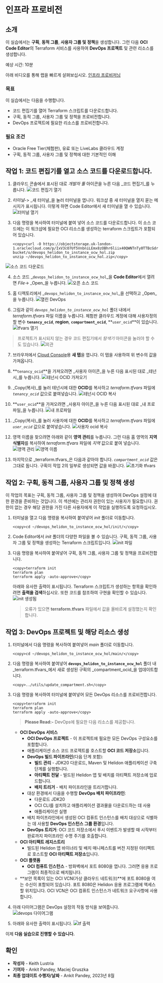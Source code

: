 # 인프라 프로비전

## 소개

이 실습에서는 **구획**, **동적 그룹**, **사용자 그룹 및 정책**을 생성합니다. 그런 다음 **OCI Code Editor**의 Terraform 서비스를 사용하여 **DevOps 프로젝트** 및 관련 리소스를 생성합니다.

예상 시간: 10분

아래 비디오를 통해 랩을 빠르게 살펴보십시오. [인프라 프로비저닝](videohub:1_tnhjvsxr)

### 목표

이 실습에서는 다음을 수행합니다.

*   코드 편집기를 열어 Terraform 스크립트를 다운로드합니다.
*   구획, 동적 그룹, 사용자 그룹 및 정책을 프로비전합니다.
*   DevOps 프로젝트에 필요한 리소스를 프로비전합니다.

### 필요 조건

*   Oracle Free Tier(체험판), 유료 또는 LiveLabs 클라우드 계정
*   구획, 동적 그룹, 사용자 그룹 및 정책에 대한 기본적인 이해

## 작업 1: 코드 편집기를 열고 소스 코드를 다운로드합니다.

1.  클라우드 콘솔에서 표시된 대로 _개발자 툴_ 아이콘을 누른 다음 _코드 편집기_를 누릅니다. ![코드 편집기 열기](images/open-codeeditor.png)
    
2.  _터미널_\-> _새 터미널_을 눌러 터미널을 엽니다. 워크샵 중 새 터미널을 열지 묻는 메시지가 표시됩니다. 이렇게 하면 Code Editor에서 새 터미널을 열 수 있습니다. ![터미널 열기](images/open-terminal.png)
    
3.  다음 명령을 복사하여 터미널에 붙여 넣어 소스 코드를 다운로드합니다. 이 소스 코드에는 이 워크샵에 필요한 OCI 리소스를 생성하는 terraform 스크립트가 포함되어 있습니다.
    
        <copy>curl -O https://objectstorage.uk-london-1.oraclecloud.com/p/IxV3cO7Uf5VnbniLEmx8zOBhr6liix40QWNTnTy0TTBcGdrLaRNSt2IJYxBPHqdw/n/lrv4zdykjqrj/b/ankit-bucket/o/devops_helidon_to_instance_ocw_hol.zip
        unzip ~/devops_helidon_to_instance_ocw_hol.zip</copy>
        

![소스 코드 다운로드](images/download-sourcecode.png)

4.  소스 코드 _`devops_helidon_to_instance_ocw_hol`_을 **Code Editor**에서 열려면 _File_\-> _Open_을 누릅니다. ![오픈 소스 코드](images/open-sourcecode.png)
    
5.  홈 디렉토리에서 _`devops_helidon_to_instance_ocw_hol`_을 선택하고 _Open_을 누릅니다. ![열린 DevOps](images/open-devops.png)
    
6.  그림과 같이 _`devops_helidon_to_instance_ocw_hol`_ 폴더 내에서 _terraform.tfvars_ 파일 이름을 누릅니다. 체험판 클라우드 계정에 대해 사용자정의할 변수 **`tenancy_ocid`**, **region**, **`compartment_ocid`**, **`user_ocid`**이 있습니다. ![tfvars 열기](images/open-tfvars.png)
    

> 프로젝트가 표시되지 않는 경우 코드 편집기에서 _탐색기_ 아이콘을 눌러야 할 수도 있습니다. ![외관](images/explorer.png)

7.  브라우저에서 [Cloud Console](https://cloud.oracle.com/)용 **새 탭**을 엽니다. 이 탭을 사용하여 위 변수의 값을 가져옵니다.
    
8.  **`tenancy_ocid`**을 가져오려면 _사용자 아이콘_을 누른 다음 표시된 대로 _테넌시_를 누릅니다. ![테넌시 OCID 가져오기](images/get-tenancyocid.png)
    
9.  _Copy(복사)_를 눌러 테넌시에 대한 **OCID**를 복사하고 _terraform.tfvars_ 파일에 _`tenancy_ocid`_ 값으로 붙여넣습니다. ![테넌시 OCID 복사](images/copy-tenancyocid.png)
    
10.  **`user_ocid`**을 가져오려면 _사용자 아이콘_을 누른 다음 표시된 대로 _내 프로파일_을 누릅니다. ![내 프로파일](images/my-profile.png)
    
11.  _Copy(복사)_를 눌러 사용자에 대한 **OCID**를 복사하고 _terraform.tfvars_ 파일에 _`user_ocid`_ 값으로 붙여넣습니다. ![사용자 ocid 복사](images/copy-userocid.png)
    
12.  영역 이름을 찾으려면 아래와 같이 **영역 관리**를 누릅니다. 그런 다음 홈 영역의 **지역 식별자**를 복사하여 _terraform.tfvars_ 파일에 _지역_ 값으로 붙여 넣습니다. ![영역 관리](images/manage-region.png) ![영역 이름](images/region-name.png)
    
13.  마지막으로 _terraform.tfvars_은 다음과 같아야 합니다. _`compartment_ocid`_ 값은 그대로 둡니다. 구획이 작업 2의 일부로 생성되면 값을 바꿉니다. ![초기화 tfvars](images/init-tfvars.png)
    

## 작업 2: 구획, 동적 그룹, 사용자 그룹 및 정책 생성

이 작업의 목표는 구획, 동적 그룹, 사용자 그룹 및 정책을 생성하여 DevOps 설정에 대한 환경을 준비하는 것입니다. 이 섹션에는 관리자 권한이 있는 사용자가 필요합니다. 권한이 없는 경우 해당 권한을 가진 다른 사용자에게 이 작업을 실행하도록 요청하십시오.

1.  터미널을 열고 다음 명령을 복사하여 붙여넣어 _init_ 폴더로 이동합니다.
    
        <copy>cd ~/devops_helidon_to_instance_ocw_hol/init/</copy>
        
2.  Code Editor에서 _init_ 폴더의 다양한 파일을 볼 수 있습니다. 구획, 동적 그룹, 사용자 그룹 및 정책을 생성하는 Terraform 스크립트입니다. ![init 파일](images/init-files.png)
    
3.  다음 명령을 복사하여 붙여넣어 구획, 동적 그룹, 사용자 그룹 및 정책을 프로비전합니다.
    
        <copy>terraform init
        terraform plan
        terraform apply -auto-approve</copy>
        
    
    아래와 유사한 출력이 표시됩니다. Terraform 스크립트가 생성하는 항목을 확인하려면 **출력을 검색**하십시오. 또한 코드를 참조하여 구현을 확인할 수 있습니다. ![init 생성됨](images/init-created.png)
    
    > 오류가 있으면 **terraform.tfvars** 파일에서 값을 올바르게 설정했는지 확인합니다.
    

## 작업 3: DevOps 프로젝트 및 해당 리소스 생성

1.  터미널에서 다음 명령을 복사하여 붙여넣어 _main_ 폴더로 이동합니다.
    
        <copy>cd ~/devops_helidon_to_instance_ocw_hol/main/</copy>
        
2.  다음 명령을 복사하여 붙여넣어 **`devops_helidon_to_instance_ocw_hol`** 폴더 내 _terraform.tfvars_에서 새로 생성된 구획의 _compartment\_ocid_을 업데이트합니다.
    
        <copy>../utils/update_compartment.sh</copy>
        
3.  다음 명령을 복사하여 터미널에 붙여넣어 모든 DevOps 리소스를 프로비전합니다.
    
        <copy>terraform init
        terraform plan
        terraform apply -auto-approve</copy>
        
    
    > **Please Read:-** DevOps에 필요한 다음 리소스를 제공합니다.
    
    *   **OCI DevOps 서비스**
        *   **OCI DevOps 프로젝트** - 이 프로젝트에 필요한 모든 DevOps 구성요소를 포함합니다.
        *   애플리케이션 소스 코드 프로젝트를 호스트할 **OCI 코드 저장소**입니다.
        *   **DevOps 빌드 파이프라인**(다음 단계 포함):
            *   **빌드 관리** - JDK20 다운로드, Maven 및 Helidon 애플리케이션 구축 단계를 실행합니다.
            *   **아티팩트 전달** - 빌드된 Helidon 앱 및 배치를 아티팩트 저장소에 업로드합니다.
            *   **배치 트리거** - 배치 파이프라인을 트리거합니다.
        *   대상 환경에서 다음을 수행할 **DevOps 배치 파이프라인**:
            *   다운로드 JDK20
            *   OCI CLI를 설치하고 애플리케이션 결과물을 다운로드하는 데 사용
            *   애플리케이션 실행
        *   배치 파이프라인에서 생성된 OCI 컴퓨트 인스턴스를 배치 대상으로 식별하는 데 사용할 **DevOps 인스턴스 그룹 환경**입니다.
        *   **DevOps 트리거**: OCI 코드 저장소에서 푸시 이벤트가 발생할 때 시작부터 완료까지 파이프라인 수명 주기를 호출합니다.
    *   **OCI 아티팩트 레지스트리**
        *   빌드된 Helidon 앱 바이너리 및 배치 매니페스트를 버전 지정된 아티팩트로 호스트할 **OCI 아티팩트 저장소**입니다.
    *   **OCI 플랫폼**
        *   **OCI 컴퓨트 인스턴스** - 방화벽에서 포트 8080을 엽니다. 그러면 응용 프로그램이 최종적으로 배치됩니다.
    *   **보안 목록이 있는 OCI VCN(가상 클라우드 네트워크)**에 포트 8080을 여는 수신이 포함되어 있습니다. 포트 8080은 Helidon 응용 프로그램에 액세스할 위치입니다. OCI VCN은 OCI 컴퓨트 인스턴스가 네트워크 요구사항에 사용합니다.
4.  아래 다이어그램은 DevOps 설정의 작동 방식을 보여줍니다. ![devops 다이어그램](images/devops-diagram.png)
    
5.  아래와 유사한 출력이 표시됩니다. ![tf 출력](images/tf-output.png)
    

이제 **다음 실습으로 진행할 수 있습니다.**

## 확인

*   **작성자** - Keith Lustria
*   **기여자** - Ankit Pandey, Maciej Gruszka
*   **최종 업데이트 수행자/날짜** - Ankit Pandey, 2023년 8월